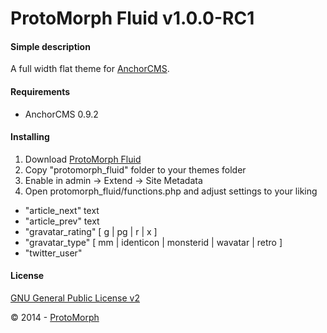 ProtoMorph Fluid v1.0.0-RC1
======================

#### Simple description

A full width flat theme for [AnchorCMS][2].

#### Requirements

- AnchorCMS 0.9.2

#### Installing

1. Download [ProtoMorph Fluid][4]
2. Copy "protomorph_fluid" folder to your themes folder
3. Enable in admin -> Extend -> Site Metadata
4. Open protomorph_fluid/functions.php and adjust settings to your liking
 - "article_next" text
 - "article_prev" text
 - "gravatar_rating" [ g | pg | r | x ]
 - "gravatar_type" [ mm | identicon | monsterid | wavatar | retro ]
 - "twitter_user"

#### License

[GNU General Public License v2][3]

© 2014 - [ProtoMorph][1]

[1]: http://protomorph.tk/
[2]: http://anchorcms.com/
[3]: http://opensource.org/licenses/GPL-2.0
[4]: https://github.com/protomorph/anchor-protomorph_fluid/archive/master.zip
